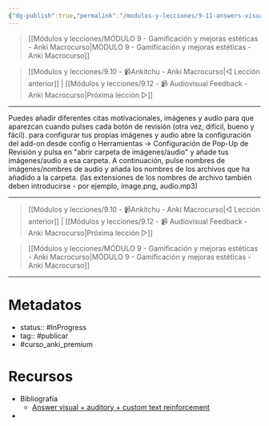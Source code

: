 ```yaml
---
{"dg-publish":true,"permalink":"/modulos-y-lecciones/9-11-answers-visual-anki-macrocurso/","noteIcon":""}
---
```



> [[Módulos y lecciones/MÓDULO 9 - Gamificación y mejoras estéticas - Anki Macrocurso\|MÓDULO 9 - Gamificación y mejoras estéticas - Anki Macrocurso]]

> [[Módulos y lecciones/9.10 - 📹Ankitchu - Anki Macrocurso\|◁ Lección anterior]] | [[Módulos y lecciones/9.12 - 📹 Audiovisual Feedback - Anki Macrocurso\|Próxima lección ▷]]

---

Puedes añadir diferentes citas motivacionales, imágenes y audio para que aparezcan cuando pulses cada botón de revisión (otra vez, difícil, bueno y fácil).
para configurar tus propias imágenes y audio abre la configuración del add-on desde config o Herramientas -> Configuración de Pop-Up de Revisión y pulsa en "abrir carpeta de imágenes/audio" y añade tus imágenes/audio a esa carpeta. A continuación, pulse nombres de imágenes/nombres de audio y añada los nombres de los archivos que ha añadido a la carpeta. (las extensiones de los nombres de archivo también deben introducirse - por ejemplo, image.png, audio.mp3)


---

> [[Módulos y lecciones/9.10 - 📹Ankitchu - Anki Macrocurso\|◁ Lección anterior]] | [[Módulos y lecciones/9.12 - 📹 Audiovisual Feedback - Anki Macrocurso\|Próxima lección ▷]]

> [[Módulos y lecciones/MÓDULO 9 - Gamificación y mejoras estéticas - Anki Macrocurso\|MÓDULO 9 - Gamificación y mejoras estéticas - Anki Macrocurso]]

---
# Metadatos
- status:: #InProgress  
- tag:: #publicar 
- #curso_anki_premium

# Recursos
- Bibliografía
	- [Answer visual + auditory + custom text reinforcement](https://ankiweb.net/shared/info/976516370)
- 